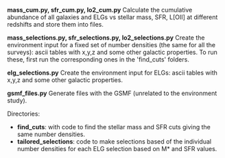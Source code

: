 **mass_cum.py, sfr_cum.py, lo2_cum.py** Calculate the cumulative abundance of all galaxies and ELGs vs stellar mass, SFR, L[OII] at different redshifts and store them into files.

**mass_selections.py, sfr_selections.py, lo2_selections.py** Create the environment input for a fixed set of number densities (the same for all the surveys): ascii tables with x,y,z and some other galactic properties. To run these, first run the corresponding ones in the 'find_cuts' folders.

**elg_selections.py** Create the environment input for ELGs: ascii tables with x,y,z and some other galactic properties.

**gsmf_files.py** Generate files with the GSMF (unrelated to the environment study).

Directories:
 * **find_cuts**: with code to find the stellar mass and SFR cuts giving the same number densities.
 * **tailored_selections**: code to make selections based of the individual number densities for each ELG selection based on M* and SFR values.
